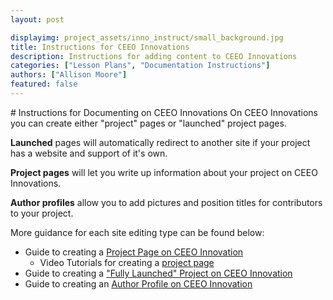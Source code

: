 ```yaml
---
layout: post

displayimg: project_assets/inno_instruct/small_background.jpg
title: Instructions for CEEO Innovations
description: Instructions for adding content to CEEO Innovations
categories: ["Lesson Plans", "Documentation Instructions"]
authors: ["Allison Moore"]
featured: false
---
```

<div class="free_write" markdown="1">
# Instructions for Documenting on CEEO Innovations
On CEEO Innovations you can create either "project" pages or "launched" project pages.

 **Launched** pages will automatically redirect to another site if your project has a website and support of it's own.

 **Project pages** will let you write up information about your project on CEEO Innovations.

  **Author profiles** allow you to add pictures and position titles for contributors to your project.

More guidance for each site editing type can be found below:
- Guide to creating a [Project Page on CEEO Innovation](../project-on-CEEOInnovations.html)
     - Video Tutorials for creating a [project page](https://www.youtube.com/playlist?list=PLH_NYyMbQtz9ZgQSUFRXYqJd9VyOWUXja)
- Guide to creating a ["Fully Launched" Project on CEEO Innovation](../Creating-fully-launched-project-on-CEEO-Innovations.html)
- Guide to creating an [Author Profile on CEEO Innovation](../Creating-an-author-profile-on-CEEO-Innovations.html)


</div>

